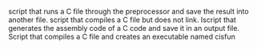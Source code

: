 script that runs a C file through the preprocessor and save the result into another file.
script that compiles a C file but does not link.
Iscript that generates the assembly code of a C code and save it in an output file.
Script that compiles a C file and creates an executable named cisfun
